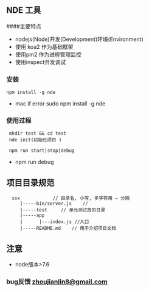 ## NDE 工具
####主要特点
* nodejs(Node)开发(Development)环境(Environment)
* 使用 koa2 作为基础框架
* 使用pm2 作为进程管理监控
* 使用inspect开发调试

### 安装

```
npm install -g nde
```
* mac if error   sudo npm install -g nde

### 使用过程

`````
 mkdir test && cd test
 nde init(初始化项目 )

 npm run start|stop|debug
`````
* npm run debug  




## 项目目录规范

```
  xxx            // 目录名, 小写, 多字符用 – 分隔
     |-----bin/server.js    //
     |-----test     // 单元测试放的目录
     |-----app
     |      |---index.js //入口
     |-----README.md    // 用于介绍项目文档

```

## 注意
* node版本>7.6
### bug反馈 zhoujianlin8@gmail.com

